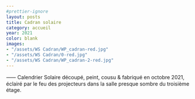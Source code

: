 ```yaml
---
#prettier-ignore
layout: posts
title: Cadran solaire
category: accueil
year: 2021
color: blank
images:
- "/assets/WS Cadran/WP_cadran-red.jpg"
- "/assets/WS Cadran/0-red.jpg"
- "/assets/WS Cadran/WP_cadran-2-red.jpg"
---
```


⸺ Calendrier Solaire découpé, peint, cousu & fabriqué en octobre 2021, éclairé par le feu des projecteurs dans la salle presque sombre du troisième étage.
